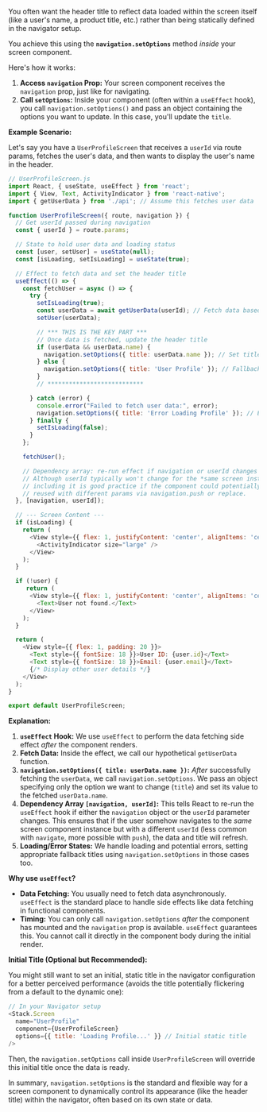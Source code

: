 
 You often want the header title to reflect data loaded within the screen itself (like a user's name, a product title, etc.) rather than being statically defined in the navigator setup.

You achieve this using the **`navigation.setOptions`** method *inside* your screen component.

Here's how it works:

1.  **Access `navigation` Prop:** Your screen component receives the `navigation` prop, just like for navigating.
2.  **Call `setOptions`:** Inside your component (often within a `useEffect` hook), you call `navigation.setOptions()` and pass an object containing the options you want to update. In this case, you'll update the `title`.

**Example Scenario:**

Let's say you have a `UserProfileScreen` that receives a `userId` via route params, fetches the user's data, and then wants to display the user's name in the header.

```javascript
// UserProfileScreen.js
import React, { useState, useEffect } from 'react';
import { View, Text, ActivityIndicator } from 'react-native';
import { getUserData } from './api'; // Assume this fetches user data

function UserProfileScreen({ route, navigation }) {
  // Get userId passed during navigation
  const { userId } = route.params;

  // State to hold user data and loading status
  const [user, setUser] = useState(null);
  const [isLoading, setIsLoading] = useState(true);

  // Effect to fetch data and set the header title
  useEffect(() => {
    const fetchUser = async () => {
      try {
        setIsLoading(true);
        const userData = await getUserData(userId); // Fetch data based on userId
        setUser(userData);

        // *** THIS IS THE KEY PART ***
        // Once data is fetched, update the header title
        if (userData && userData.name) {
          navigation.setOptions({ title: userData.name }); // Set title dynamically
        } else {
          navigation.setOptions({ title: 'User Profile' }); // Fallback title
        }
        // ***************************

      } catch (error) {
        console.error("Failed to fetch user data:", error);
        navigation.setOptions({ title: 'Error Loading Profile' }); // Error state title
      } finally {
        setIsLoading(false);
      }
    };

    fetchUser();

    // Dependency array: re-run effect if navigation or userId changes
    // Although userId typically won't change for the *same screen instance*,
    // including it is good practice if the component could potentially be
    // reused with different params via navigation.push or replace.
  }, [navigation, userId]);

  // --- Screen Content ---
  if (isLoading) {
    return (
      <View style={{ flex: 1, justifyContent: 'center', alignItems: 'center' }}>
        <ActivityIndicator size="large" />
      </View>
    );
  }

  if (!user) {
     return (
      <View style={{ flex: 1, justifyContent: 'center', alignItems: 'center' }}>
        <Text>User not found.</Text>
      </View>
    );
  }

  return (
    <View style={{ flex: 1, padding: 20 }}>
      <Text style={{ fontSize: 18 }}>User ID: {user.id}</Text>
      <Text style={{ fontSize: 18 }}>Email: {user.email}</Text>
      {/* Display other user details */}
    </View>
  );
}

export default UserProfileScreen;
```

**Explanation:**

1.  **`useEffect` Hook:** We use `useEffect` to perform the data fetching side effect *after* the component renders.
2.  **Fetch Data:** Inside the effect, we call our hypothetical `getUserData` function.
3.  **`navigation.setOptions({ title: userData.name })`:** *After* successfully fetching the `userData`, we call `navigation.setOptions`. We pass an object specifying only the option we want to change (`title`) and set its value to the fetched `userData.name`.
4.  **Dependency Array `[navigation, userId]`:** This tells React to re-run the `useEffect` hook if either the `navigation` object or the `userId` parameter changes. This ensures that if the user somehow navigates to the *same* screen component instance but with a different `userId` (less common with `navigate`, more possible with `push`), the data and title will refresh.
5.  **Loading/Error States:** We handle loading and potential errors, setting appropriate fallback titles using `navigation.setOptions` in those cases too.

**Why use `useEffect`?**

*   **Data Fetching:** You usually need to fetch data asynchronously. `useEffect` is the standard place to handle side effects like data fetching in functional components.
*   **Timing:** You can only call `navigation.setOptions` *after* the component has mounted and the `navigation` prop is available. `useEffect` guarantees this. You cannot call it directly in the component body during the initial render.

**Initial Title (Optional but Recommended):**

You might still want to set an initial, static title in the navigator configuration for a better perceived performance (avoids the title potentially flickering from a default to the dynamic one):

```javascript
// In your Navigator setup
<Stack.Screen
  name="UserProfile"
  component={UserProfileScreen}
  options={{ title: 'Loading Profile...' }} // Initial static title
/>
```

Then, the `navigation.setOptions` call inside `UserProfileScreen` will override this initial title once the data is ready.

In summary, `navigation.setOptions` is the standard and flexible way for a screen component to dynamically control its appearance (like the header title) within the navigator, often based on its own state or data.